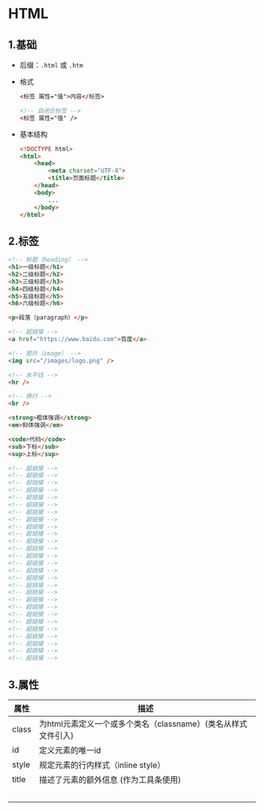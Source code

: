 # HTML

## 1.基础

- 后缀：`.html` 或 `.htm`

- 格式

  ```html
  <标签 属性="值">内容</标签>
  
  <!-- 自闭合标签 -->
  <标签 属性="值" />
  ```

- 基本结构

  ```html
  <!DOCTYPE html>
  <html>
      <head>
          <meta charset="UTF-8">
          <title>页面标题</title>
      </head>
      <body>
          ...
      </body>
  </html>
  ```

## 2.标签

```html
<!-- 标题（heading） -->
<h1>一级标题</h1>
<h2>二级标题</h2>
<h3>三级标题</h3>
<h4>四级标题</h4>
<h5>五级标题</h5>
<h6>六级标题</h6>

<p>段落（paragraph）</p>

<!-- 超链接 -->
<a href="https://www.baidu.com">百度</a>

<!-- 图片（image） -->
<img src="/images/logo.png" />

<!-- 水平线 -->
<hr />

<!-- 换行 -->
<br />

<strong>粗体强调</strong>
<em>斜体强调</em>

<code>代码</code>
<sub>下标</sub>
<sup>上标</sup>

<!-- 超链接 -->
<!-- 超链接 -->
<!-- 超链接 -->
<!-- 超链接 -->
<!-- 超链接 -->
<!-- 超链接 -->
<!-- 超链接 -->
<!-- 超链接 -->
<!-- 超链接 -->
<!-- 超链接 -->
<!-- 超链接 -->
<!-- 超链接 -->
<!-- 超链接 -->
<!-- 超链接 -->
<!-- 超链接 -->
<!-- 超链接 -->
<!-- 超链接 -->
<!-- 超链接 -->
<!-- 超链接 -->
<!-- 超链接 -->
<!-- 超链接 -->
<!-- 超链接 -->
<!-- 超链接 -->
<!-- 超链接 -->
<!-- 超链接 -->
<!-- 超链接 -->
<!-- 超链接 -->

```

## 3.属性

| 属性  | 描述                                                         |
| ----- | ------------------------------------------------------------ |
| class | 为html元素定义一个或多个类名（classname）(类名从样式文件引入) |
| id    | 定义元素的唯一id                                             |
| style | 规定元素的行内样式（inline style）                           |
| title | 描述了元素的额外信息 (作为工具条使用)                        |
|       |                                                              |
|       |                                                              |
|       |                                                              |
|       |                                                              |
|       |                                                              |

